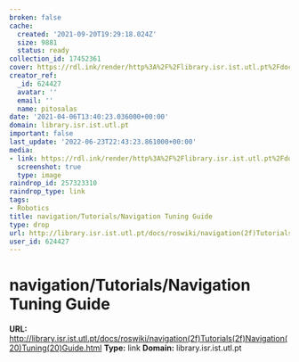 ```yaml
---
broken: false
cache:
  created: '2021-09-20T19:29:18.024Z'
  size: 9881
  status: ready
collection_id: 17452361
cover: https://rdl.ink/render/http%3A%2F%2Flibrary.isr.ist.utl.pt%2Fdocs%2Froswiki%2Fnavigation(2f)Tutorials(2f)Navigation(20)Tuning(20)Guide.html
creator_ref:
  _id: 624427
  avatar: ''
  email: ''
  name: pitosalas
date: '2021-04-06T13:40:23.036000+00:00'
domain: library.isr.ist.utl.pt
important: false
last_update: '2022-06-23T22:43:23.861000+00:00'
media:
- link: https://rdl.ink/render/http%3A%2F%2Flibrary.isr.ist.utl.pt%2Fdocs%2Froswiki%2Fnavigation(2f)Tutorials(2f)Navigation(20)Tuning(20)Guide.html
  screenshot: true
  type: image
raindrop_id: 257323310
raindrop_type: link
tags:
- Robotics
title: navigation/Tutorials/Navigation Tuning Guide
type: drop
url: http://library.isr.ist.utl.pt/docs/roswiki/navigation(2f)Tutorials(2f)Navigation(20)Tuning(20)Guide.html
user_id: 624427
---
```


# navigation/Tutorials/Navigation Tuning Guide

**URL:** http://library.isr.ist.utl.pt/docs/roswiki/navigation(2f)Tutorials(2f)Navigation(20)Tuning(20)Guide.html
**Type:** link
**Domain:** library.isr.ist.utl.pt
